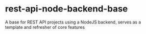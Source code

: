 # rest-api-node-backend-base
A base for REST API projects using a NodeJS backend, serves as a template and refresher of core features
